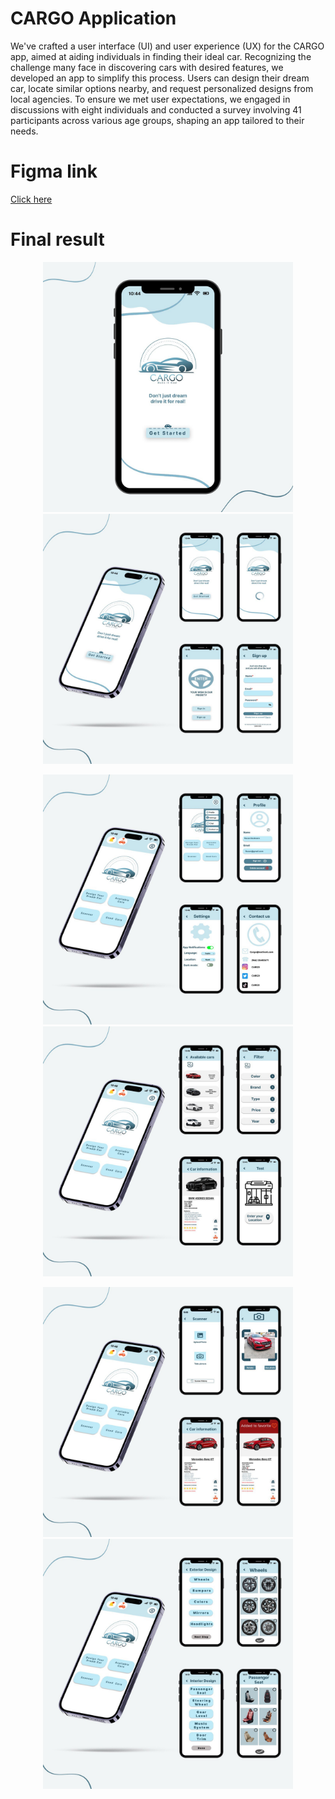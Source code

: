# CARGO Application
We've crafted a user interface (UI) and user experience (UX) for the CARGO app, aimed at aiding individuals in finding their ideal car. Recognizing the challenge many face in discovering cars with desired features, we developed an app to simplify this process. Users can design their dream car, locate similar options nearby, and request personalized designs from local agencies. To ensure we met user expectations, we engaged in discussions with eight individuals and conducted a survey involving 41 participants across various age groups, shaping an app tailored to their needs.

# Figma link
[Click here](https://www.figma.com/proto/40l0dJOC5Zud1WcNPrS8im/CARGO-Aoolication?type=design&node-id=71-157&t=7dxChkwT01BnCJaH-0&scaling=scale-down&page-id=0%3A1&starting-point-node-id=71%3A157) 

# Final result 
<p align="center">
<img src="https://github.com/Danaaldawood/CARGO-Application/blob/main/photo_2.jpg" width="400" height="400" /> <img src="https://github.com/Danaaldawood/CARGO-Application/blob/main/photo_1.jpg" width="400" height="400" />

<p align="center">
<img src="https://github.com/Danaaldawood/CARGO-Application/blob/main/photo_5.jpg" width="400" height="400" /> <img src="https://github.com/Danaaldawood/CARGO-Application/blob/main/photo_4.jpg" width="400" height="400" />

<p align="center">
<img src="https://github.com/Danaaldawood/CARGO-Application/blob/main/photo_6.jpg" width="400" height="400" /> <img src="https://github.com/Danaaldawood/CARGO-Application/blob/main/photo_3.jpg" width="400" height="400" /></p>






